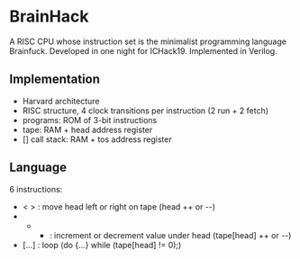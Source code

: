 # BrainHack
A RISC CPU whose instruction set is the minimalist programming language Brainfuck. 
Developed in one night for ICHack19. Implemented in Verilog.


## Implementation
- Harvard architecture
- RISC structure, 4 clock transitions per instruction (2 run + 2 fetch)
- programs: ROM of 3-bit instructions
- tape: RAM + head address register
- [] call stack: RAM + tos address register

## Language
6 instructions:
- < > : move head left or right on tape (head ++ or --)
- + - : increment or decrement value under head (tape[head] ++ or --)
- [...] : loop (do {...} while (tape[head] != 0);)